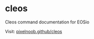 # cleos
Cleos command documentation for EOSio

Visit: [pixelnoob.github/cleos](https://pixelnoob.github/cleos)
